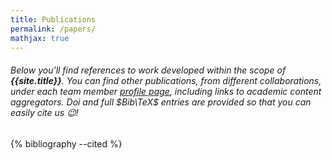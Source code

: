 ```yaml
---
title: Publications
permalink: /papers/
mathjax: true
---
```


###### Below you'll find references to work developed within the scope of **{{site.title}}**. You can find other publications, from different collaborations, under each team member [profile page], including links to academic content aggregators. Doi and full $Bib\TeX$ entries are provided so that you can easily cite us :wink:!

<div style="display:none">
{% cite Dorini2021 Bhattacharyya2020 bruno2019 Ferreira_2018 Ferreira_2018a Dorini_2018 de_Lima_2018 Machado2017 Dorini2019 Ferreira2021 Santos2021 Silva2021 DeFaria2021 Bhattacharyya2021 %}
</div>

{% bibliography --cited %}

[profile page]: {{site.baseurl}}/team
